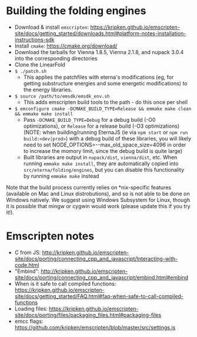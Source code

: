 # Building the folding engines

* Download & install `emscripten`: https://kripken.github.io/emscripten-site/docs/getting_started/downloads.html#platform-notes-installation-instructions-sdk
* Install `cmake`: https://cmake.org/download/
* Download the tarballs for Vienna 1.8.5, Vienna 2.1.8, and nupack 3.0.4 into the corresponding directories
* Clone the LinearFold 
* `$ ./patch.sh`
    - This applies the patchfiles with eterna's modifications (eg, for getting substructure energies and some energetic
    modifications) to the energy libraries. 
* `$ source /path/to/emsdk/emsdk_env.sh`
    - This adds emscripten build tools to the path - do this once per shell
* `$ emconfigure cmake -DCMAKE_BUILD_TYPE=Release && emmake make clean && emmake make install`
    - Pass `-DCMAKE_BUILD_TYPE=Debug` for a debug build (-O0 optimizations), or `Release` for a release build (-O3 optimizations) (NOTE: when building/running EternaJS (ie via `npm start` or `npm run build:<dev|prod>`) with a debug build of these libraries, you will likely need to set NODE_OPTIONS=--max_old_space_size=4096 in order to increase the momory limit, since the debug build is quite large)
    - Built libraries are output in `nupack/dist`, `vienna/dist`, etc. When running `emmake make install`, they are automatically copied into `src/eterna/folding/engines`, but you can disable this functionality by running `emmake make` instead

Note that the build process currently relies on *nix-specific features (available on Mac and Linux distrobutions), and so is not able to be done on Windows natively. We suggest using Windows Subsystem for Linux, though it is possible that mingw or cygwin would work (please update this if you try it!).

# Emscripten notes

* C from JS: http://kripken.github.io/emscripten-site/docs/porting/connecting_cpp_and_javascript/Interacting-with-code.html
* "Embind": http://kripken.github.io/emscripten-site/docs/porting/connecting_cpp_and_javascript/embind.html#embind
* When is it safe to call compiled functions: https://kripken.github.io/emscripten-site/docs/getting_started/FAQ.html#faq-when-safe-to-call-compiled-functions
* Loading files: https://kripken.github.io/emscripten-site/docs/porting/files/packaging_files.html#packaging-files
* emcc flags: https://github.com/kripken/emscripten/blob/master/src/settings.js
